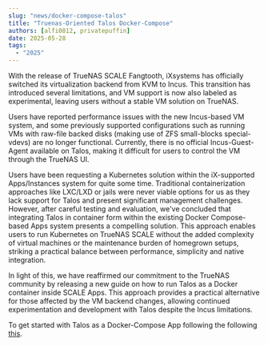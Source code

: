```yaml
---
slug: "news/docker-compose-talos"
title: "Truenas-Oriented Talos Docker-Compose"
authors: [alfi0812, privatepuffin]
date: 2025-05-28
tags:
  - "2025"
---
```


With the release of TrueNAS SCALE Fangtooth, iXsystems has officially switched its virtualization backend from KVM to Incus.
This transition has introduced several limitations, and VM support is now also labeled as experimental, leaving users without a stable VM solution on TrueNAS.

Users have reported performance issues with the new Incus-based VM system,
and some previously supported configurations such as running VMs with raw-file backed disks
(making use of ZFS small-blocks special-vdevs) are no longer functional.
Currently, there is no official Incus-Guest-Agent available on Talos, making it difficult for users to control the VM through the TrueNAS UI.

Users have been requesting a Kubernetes solution within the iX-supported Apps/Instances system for quite some time.
Traditional containerization approaches like LXC/LXD or jails were never viable options for us
as they lack support for Talos and present significant management challenges.
However, after careful testing and evaluation, we've concluded that integrating Talos in container form within the existing Docker Compose-based Apps system presents a compelling solution.
This approach enables users to run Kubernetes on TrueNAS SCALE without the added complexity of virtual machines or the maintenance burden of homegrown setups,
striking a practical balance between performance, simplicity and native integration.

In light of this, we have reaffirmed our commitment to the TrueNAS community by releasing a new guide
on how to run Talos as a Docker container inside SCALE Apps.
This approach provides a practical alternative for those affected by the VM backend changes,
allowing continued experimentation and development with Talos despite the Incus limitations.

To get started with Talos as a Docker-Compose App following the following [this](/truecharts/guides/talos/docker).
